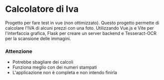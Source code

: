 # Calcolatore di Iva

Progetto per fare test in vue (non ottimizzato).
Questo progetto permette di calcolare l'IVA di alcuni prezzi con una foto.
Utilizzando Vue.js e Vite per l'interfaccia grafica, Flask per creare un server backend e Tesseract-OCR per la scansione delle immagini.

### Attenzione
- Potrebbe sbagliare dei calcoli
- Funziona meglio con dei numeri stampati
- L'applicazione non è completa e non intendo finirla
